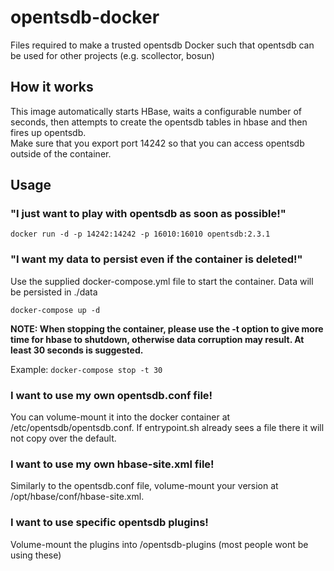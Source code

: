# opentsdb-docker

Files required to make a trusted opentsdb Docker such that opentsdb can be used for other projects (e.g. scollector, bosun)

## How it works
This image automatically starts HBase, waits a configurable number of  seconds, then 
attempts to create the opentsdb tables in hbase and then fires up opentsdb.  
Make sure that you export port 14242 so that you can access opentsdb outside of the container.

## Usage

### "I just want to play with opentsdb as soon as possible!"
`docker run -d -p 14242:14242 -p 16010:16010 opentsdb:2.3.1`

### "I want my data to persist even if the container is deleted!"
Use the supplied docker-compose.yml file to start the container.  Data will be persisted in ./data

`docker-compose up -d`

**NOTE: When stopping the container, please use the -t option to give more time for hbase to shutdown, 
otherwise data corruption may result.  At least 30 seconds is suggested.**

Example: `docker-compose stop -t 30`

### I want to use my own opentsdb.conf file!
You can volume-mount it into the docker container at /etc/opentsdb/opentsdb.conf.  If entrypoint.sh 
already sees a file there it will not copy over the default.

### I want to use my own hbase-site.xml file!
Similarly to the opentsdb.conf file, volume-mount your version at /opt/hbase/conf/hbase-site.xml.

### I want to use specific opentsdb plugins!
Volume-mount the plugins into /opentsdb-plugins (most people wont be using these)
